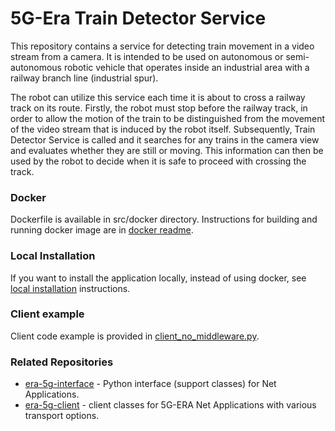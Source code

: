 
# 5G-Era Train Detector Service

This repository contains a service for detecting train movement in a video stream from a camera. It is intended to be used on autonomous or semi-autonomous robotic vehicle that operates inside an industrial area with a railway branch line (industrial spur). 

The robot can utilize this service each time it is about to cross a railway track on its route. Firstly, the robot must stop before the railway track, in order to allow the motion of the train to be distinguished from the movement of the video stream that is induced by the robot itself. Subsequently, Train Detector Service is called and it searches for any trains in the camera view and evaluates whether they are still or moving. This information can then be used by the robot to decide when it is safe to proceed with crossing the track.


### Docker 

Dockerfile is available in src/docker directory. Instructions for building and running docker image are in [docker readme](/src/docker/README.md).


### Local Installation

If you want to install the application locally, instead of using docker, see [local installation](local_installation.md) instructions.


### Client example

Client code example is provided in [client_no_middleware.py](/examples/python/client_no_middleware.py).


### Related Repositories

- [era-5g-interface](https://github.com/5G-ERA/era-5g-interface) - Python interface (support classes) for Net Applications.
- [era-5g-client](https://github.com/5G-ERA/era-5g-client) - client classes for 5G-ERA Net Applications with various transport options.

